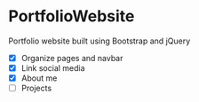 # PortfolioWebsite
Portfolio website built using Bootstrap and jQuery

- [x] Organize pages and navbar
- [x] Link social media
- [x] About me
- [ ] Projects
